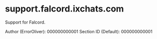 # support.falcord.ixchats.com
Support for Falcord.

Author (ErrorOliver): 000000000001
Section ID (Default): 000000000001

